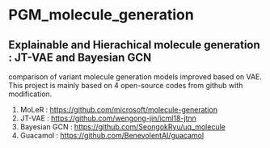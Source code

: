 # PGM_molecule_generation
## Explainable and Hierachical molecule generation : JT-VAE and Bayesian GCN
comparison of variant molecule generation models improved based on VAE.
This project is mainly based on 4 open-source codes from github with modification.

1. MoLeR : https://github.com/microsoft/molecule-generation
2. JT-VAE : https://github.com/wengong-jin/icml18-jtnn
3. Bayesian GCN : https://github.com/SeongokRyu/uq_molecule
4. Guacamol : https://github.com/BenevolentAI/guacamol

